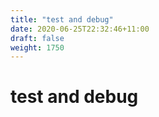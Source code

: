 ```yaml
---
title: "test and debug"
date: 2020-06-25T22:32:46+11:00
draft: false
weight: 1750
---
```


# test and debug
